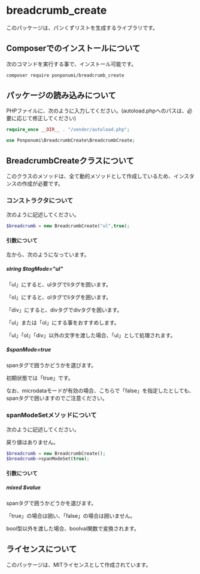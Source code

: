 # breadcrumb_create

このパッケージは、パンくずリストを生成するライブラリです。

## Composerでのインストールについて

次のコマンドを実行する事で、インストール可能です。

```bash
composer require ponponumi/breadcrumb_create
```

## パッケージの読み込みについて

PHPファイルに、次のように入力してください。(autoload.phpへのパスは、必要に応じて修正してください)

```php
require_once __DIR__ . "/vendor/autoload.php";

use Ponponumi\BreadcrumbCreate\BreadcrumbCreate;
```

## BreadcrumbCreateクラスについて

このクラスのメソッドは、全て動的メソッドとして作成しているため、インスタンスの作成が必要です。

### コンストラクタについて

次のように記述してください。

```php
$breadcrumb = new BreadcrumbCreate("ul",true);
```

#### 引数について

左から、次のようになっています。

##### string $tagMode="ul"

「ul」にすると、ulタグでliタグを囲います。

「ol」にすると、olタグでliタグを囲います。

「div」にすると、divタグでdivタグを囲います。

「ul」または「ol」にする事をおすすめします。

「ul」「ol」「div」以外の文字を渡した場合、「ul」として処理されます。

##### $spanMode=true

spanタグで囲うかどうかを選びます。

初期状態では「true」です。

なお、microdataモードが有効の場合、こちらで「false」を指定したとしても、spanタグで囲いますのでご注意ください。

### spanModeSetメソッドについて

次のように記述してください。

戻り値はありません。

```php
$breadcrumb = new BreadcrumbCreate();
$breadcrumb->spanModeSet(true);
```

#### 引数について

##### mixed $value

spanタグで囲うかどうかを選びます。

「true」の場合は囲い、「false」の場合は囲いません。

bool型以外を渡した場合、boolval関数で変換されます。

## ライセンスについて

このパッケージは、MITライセンスとして作成されています。
